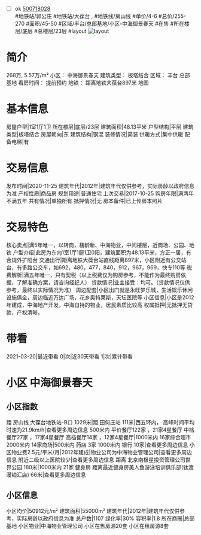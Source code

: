 - [ ] ok [500718028](https://bj.5i5j.com/ershoufang/500718028.html)  
 #地铁站/郭公庄 #地铁站/大葆台 ,  #地铁线/房山线
#单价/4-6 #总价/255-270 #面积/45-50   #区域/丰台/总部基地/小区-中海御景春天 #在售 #所在楼层/底层 #总楼层/23层 #layout 
![layout](http://image2.5i5j.com//group1/M00/ED/DE/CgqJMl7kmFSAHd4SAAHtKZuatcw159.jpg_P5.jpg) 
# 简介 
 268万,  5.57万/m² 
小区： 中海御景春天
建筑类型： 板塔结合
区域： 丰台 总部基地
看房时间： 提前预约
地铁： 距离地铁大葆台897米 地图
# 基本信息 
 房屋户型|1室1厅1卫
所在楼层|底层/23层
建筑面积|48.13平米
户型结构|平层
建筑类型|板塔结合
房屋朝向|东
建筑结构|钢混
装修情况|简装
供暖方式|集中供暖
配备电梯|有
# 交易信息 
 发布时间|2020-11-25
建筑年代|2012年|建筑年代仅供参考，实际房龄以政府信息为准
产权性质|商品房
规划用途|普通住宅
上次交易|2017-10-25
购房年限|满两年不满五年
共有情况|单独所有
抵押情况|无
房本备件|已上传房本照片
# 交易特色 
 核心卖点|满5年唯一，以转商，楼龄新、中海物业，中间楼层，近商场、公园、地铁
户型介绍|此房为东向1室1厅1厨1卫0阳，建筑面积为48.13平米，方正一居，有合规外扩阳台
交通出行|距离地铁大葆台站直线距离897米，小区附近有公交站台，有多路公交车，如692，480，477，840，912，967，969，快专110等
税费解析|满五年唯一，只有契税（以上税费仅为购房参考，不能作为最终购房依据，了解准确方案，请咨询经纪人）
贷款情况|业主接受：均可。（贷款情况仅供参考，最终以实际情况为准）
周边配套|小区出门就是永旺梦乐城，生活娱乐休闲设施俱全，周边临近万达广场，花乡奥特莱斯，天坛医院等
小区信息|小区是2012年建成，中海地产开发，中海自持的物业，居民素质比较高
权属抵押|无抵押无贷款，产权清晰。
# 带看 
 2021-03-20|最近带看	 0|次|近30天带看	 1|次|累计带看
# 小区 中海御景春天
## 小区指数 
 距 房山线 大葆台地铁站-B口 1029米|距 田何庄站 111米|西五环内， 高峰时间平均时速为21.9km/h|查看更多周边信息
500米内 平价餐厅122家 ，21家4星餐厅
中档餐厅27家 ，17家4星餐厅
高档餐厅14家 ，12家4星餐厅|1000米内 16家综合超市
2000米内 14家商场|500米内 药店 3家
1000米内 银行 10家|查看更多周边信息
小区物业费2.5元/平米/月|2012年建成|物业公司为中海物业管理公司|查看更多周边信息
附近二级以上医院较少|查看更多周边信息
距离 北京南极星投资管理公司世界公园 180米|1000米内 21家 健身房
距离最近健身房美人鱼游泳培训俱乐部(钛渡漫铂汇店) 66米|查看更多周边信息
## 小区信息 
 小区均价|50912元/m²
建筑面积|55000m²
建筑年代|2012年|建筑年代仅供参考，实际房龄以政府信息为准
总户数|1107
绿化率|30%
容积率|1.8
所在商圈|总部基地
小区物业|中海物业管理公司
小区在售房源20套
小区在租房源8套
